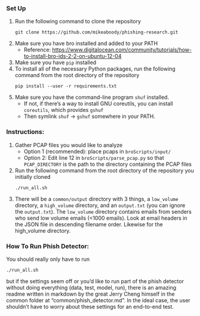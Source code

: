 ### Set Up
1.  Run the following command to clone the repository
    ```{r, engine='bash', count_lines}
    git clone https://github.com/mikeaboody/phishing-research.git
    ```
2.  Make sure you have bro installed and added to your PATH
    * Reference: https://www.digitalocean.com/community/tutorials/how-to-install-bro-ids-2-2-on-ubuntu-12-04
3.  Make sure you have ```pip``` installed
4.  To install all of the necessary Python packages, run the following command from the root directory of the repository
    ```{r, engine='bash', count_lines}
    pip install --user -r requirements.txt
    ```
5. Make sure you have the command-line program ```shuf``` installed.
    * If not, if there’s a way to install GNU coreutils, you can install ```coreutils```, which provides ```gshuf```
    * Then symlink ```shuf``` -> ```gshuf``` somewhere in your PATH.

### Instructions:
1.  Gather PCAP files you would like to analyze
    *   Option 1 (recommended): place pcaps in ```broScripts/input/```
    *   Option 2: Edit line 12 in ```broScripts/parse_pcap.py``` so that ```PCAP_DIRECTORY``` is the path to the directory containing the PCAP files
2.  Run the following command from the root directory of the repository you initially cloned
    ```{r, engine='bash', count_lines}
    ./run_all.sh
    ```
3.  There will be a ```common/output``` directory with 3 things, a ```low_volume``` directory, a ```high_volume``` directory, and an ```output.txt``` (you can ignore the ```output.txt```).
The ```low_volume``` directory contains emails from senders who send low volume emails (<1000 emails).  Look at email headers in the JSON file in descending filename order.  Likewise for the high_volume directory.

### How To Run Phish Detector:
You should really only have to run
    
    ./run_all.sh
but if the settings seem off or you’d like to run part of the phish detector without doing everything (data, test, model, run), there is an amazing readme written in markdown by the great Jerry Cheng himself in the common folder at “common/phish_detector.md”. In the ideal case, the user shouldn’t have to worry about these settings for an end-to-end test.